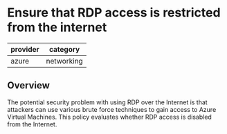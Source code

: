 # Ensure that RDP access is restricted from the internet

provider | category
--- | ---
azure | networking

## Overview
The potential security problem with using RDP over the Internet is that attackers can use various brute force techniques to gain access to Azure Virtual Machines. This policy evaluates whether RDP access is disabled from the Internet.
